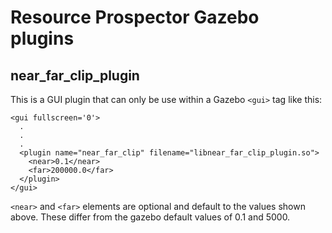 Resource Prospector Gazebo plugins
==================================
near_far_clip_plugin
-------------------
This is a GUI plugin that can only be use within a Gazebo `<gui>` tag like this:

```
<gui fullscreen='0'>
  .
  .
  .
  <plugin name="near_far_clip" filename="libnear_far_clip_plugin.so">
    <near>0.1</near>
    <far>200000.0</far>
  </plugin>
</gui>
```

`<near>` and `<far>` elements are optional and default to the values shown
above. These differ from the gazebo default values of 0.1 and 5000.

